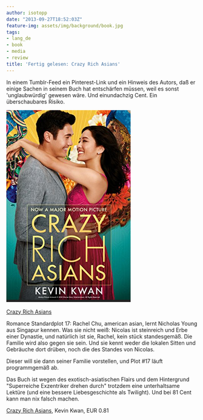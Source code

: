 ```yaml
---
author: isotopp
date: "2013-09-27T18:52:03Z"
feature-img: assets/img/background/book.jpg
tags:
- lang_de
- book
- media
- review
title: 'Fertig gelesen: Crazy Rich Asians'
---
```

In einem Tumblr-Feed ein Pinterest-Link und ein Hinweis des Autors, daß er einige Sachen in seinem Buch hat entschärfen müssen, weil es sonst 'unglaubwürdig' gewesen wäre. Und einundachzig Cent. Ein überschaubares Risiko.

[![](/uploads/2013/09/crazy-rich.png)](http://www.amazon.de/Crazy-Rich-Asians-ebook/dp/B00CNVOLSQ)

[Crazy Rich Asians](http://www.amazon.de/Crazy-Rich-Asians-ebook/dp/B00CNVOLSQ)

Romance Standardplot 17: Rachel Chu, american asian, lernt Nicholas Young aus Singapur kennen. Was sie nicht weiß: Nicolas ist steinreich und Erbe einer Dynastie, und natürlich ist sie, Rachel, kein stück standesgemäß. Die Familie wird also gegen sie sein. Und sie kennt weder die lokalen Sitten und Gebräuche dort drüben, noch die des Standes von Nicolas.

Dieser will sie dann seiner Familie vorstellen, und Plot #17 läuft programmgemäß ab.

Das Buch ist wegen des exotisch-asiatischen Flairs und dem Hintergrund "Superreiche Exzentriker drehen durch" trotzdem eine unterhaltsame Lektüre (und eine bessere Liebesgeschichte als Twilight). Und bei 81 Cent kann man nix falsch machen.

[Crazy Rich Asians](http://www.amazon.de/Crazy-Rich-Asians-ebook/dp/B00CNVOLSQ), Kevin Kwan, EUR 0.81
